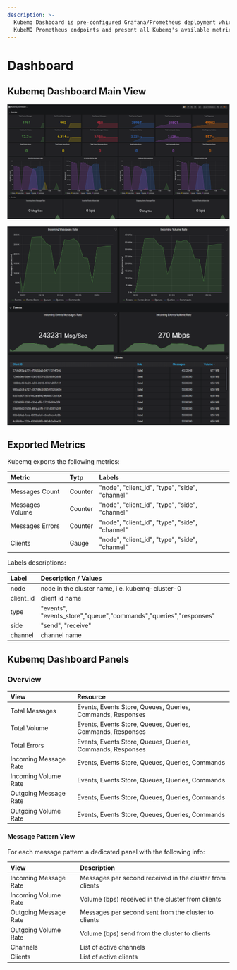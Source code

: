 ```yaml
---
description: >-
  Kubemq Dashboard is pre-configured Grafana/Prometheus deployment which scrape
  KubeMQ Prometheus endpoints and present all Kubemq's available metrics.
---
```


# Dashboard

## Kubemq Dashboard Main View

![](../.gitbook/assets/dashboard-1.png)

![](../.gitbook/assets/dashboard-2.png)

## Exported Metrics

Kubemq exports the following metrics:

| Metric | Tytp | Labels |
| :--- | :--- | :--- |
| Messages Count | Counter | "node", "client\_id", "type", "side", "channel" |
| Messages Volume | Counter | "node", "client\_id", "type", "side", "channel" |
| Messages Errors | Counter | "node", "client\_id", "type", "side", "channel" |
| Clients | Gauge | "node", "client\_id", "type", "side", "channel" |

Labels descriptions:

| Label | Description / Values |
| :--- | :--- |
| node | node in the cluster name, i.e. kubemq-cluster-0 |
| client\_id | client id name |
| type | "events", "events\_store","queue","commands","queries","responses" |
| side | "send", "receive" |
| channel | channel name |

## Kubemq Dashboard Panels

### Overview

| View | Resource |
| :--- | :--- |
| Total Messages | Events, Events Store, Queues, Queries, Commands, Responses |
| Total Volume | Events, Events Store, Queues, Queries, Commands, Responses |
| Total Errors | Events, Events Store, Queues, Queries, Commands, Responses |
| Incoming Message Rate | Events, Events Store, Queues, Queries, Commands |
| Incoming Volume Rate | Events, Events Store, Queues, Queries, Commands |
| Outgoing Message Rate | Events, Events Store, Queues, Queries, Commands |
| Outgoing Volume Rate | Events, Events Store, Queues, Queries, Commands |

#### Message Pattern View

For each message pattern a dedicated panel with the following info:

| View | Description |
| :--- | :--- |
| Incoming Message Rate | Messages per second received in the cluster from clients |
| Incoming Volume Rate | Volume \(bps\) received in the cluster from clients |
| Outgoing Message Rate | Messages per second sent from the cluster to clients |
| Outgoing Volume Rate | Volume \(bps\) send from the cluster to clients |
| Channels | List of active channels |
| Clients | List of active clients |

